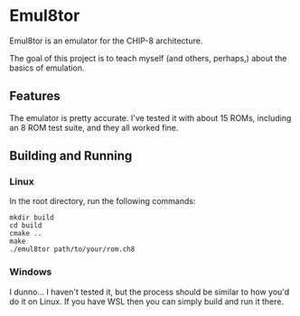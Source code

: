 # Emul8tor

Emul8tor is an emulator for the CHIP-8 architecture.

The goal of this project is to teach myself (and others, perhaps,) about the basics of emulation.

## Features

The emulator is pretty accurate. I've tested it with about 15 ROMs, including an 8 ROM test suite, and they all worked fine.

## Building and Running

### Linux
In the root directory, run the following commands:
```
mkdir build
cd build
cmake ..
make
./emul8tor path/to/your/rom.ch8
```

### Windows
I dunno... I haven't tested it, but the process should be similar to how you'd do it on Linux. If you have WSL then you can simply build and run it there.
